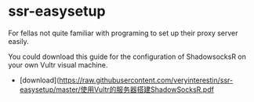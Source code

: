 # ssr-easysetup
For fellas not quite familiar with programing to set up their proxy server easily.

You could download this guide for the configuration of ShadowsocksR on your own Vultr visual machine.

- [download](https://raw.githubusercontent.com/veryinterestin/ssr-easysetup/master/使用Vultr的服务器搭建ShadowSocksR.pdf
